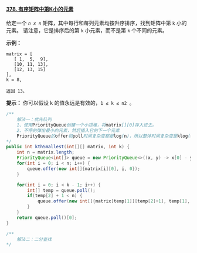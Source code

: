 #### [378. 有序矩阵中第K小的元素](https://leetcode-cn.com/problems/kth-smallest-element-in-a-sorted-matrix/)

给定一个 *`n x n`* 矩阵，其中每行和每列元素均按升序排序，找到矩阵中第 `k` 小的元素。
请注意，它是排序后的第 `k` 小元素，而不是第 `k` 个不同的元素。 

**示例：**

```
matrix = [
   [ 1,  5,  9],
   [10, 11, 13],
   [12, 13, 15]
],
k = 8,

返回 13。
```

**提示：**
你可以假设 k 的值永远是有效的，`1 ≤ k ≤ n2 `。 

```java
/**
	解法一：优先队列
	1、使用PriorityQueue创建一个小顶堆，将matrix[][0]存入进去。
	2、不停的弹出最小的元素，然后插入它的下一个元素
	PriorityQueue的offer和poll时间复杂度都是log(n)，所以整体时间复杂度是klog(n)
*/
public int kthSmallest(int[][] matrix, int k) {
    int n = matrix.length;
    PriorityQueue<int[]> queue = new PriorityQueue<>((x, y) -> x[0] - y[0]);
    for(int i = 0; i < n; i++) {
        queue.offer(new int[]{matrix[i][0], i, 0});
    }

    for(int i = 0; i < k - 1; i++) {
        int[] temp = queue.poll();
        if(temp[2] + 1 < n) {
            queue.offer(new int[]{matrix[temp[1]][temp[2]+1], temp[1], temp[2] + 1});
        }
    }
    return queue.poll()[0];
}
```

```java
/**
	解法二：二分查找
*/
```

